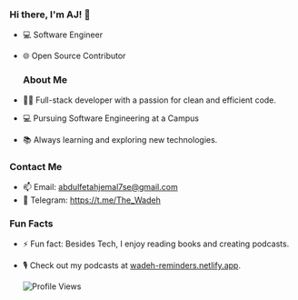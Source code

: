 ### Hi there, I'm AJ! 👋

- 💻 Software Engineer
- 🌐 Open Source Contributor

  ### About Me

- 👨‍💻 Full-stack developer with a passion for clean and efficient code.
- 💻 Pursuing Software Engineering at a Campus
- 📚 Always learning and exploring new technologies.

### Contact Me

- 📫 Email: abdulfetahjemal7se@gmail.com
- 💬 Telegram: https://t.me/The_Wadeh

  
### Fun Facts

- ⚡ Fun fact: Besides Tech, I enjoy reading books and creating podcasts.
- 🎙️ Check out my podcasts at [wadeh-reminders.netlify.app](https://wadeh-reminders.netlify.app).


  ![Profile Views](https://komarev.com/ghpvc/?username=yourusername&color=blue)


<!---
TheWadeh/TheWadeh is a ✨ special ✨ repository because its `README.md` (this file) appears on your GitHub profile.
You can click the Preview link to take a look at your changes.
--->
